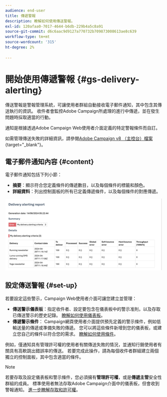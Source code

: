 ```yaml
---
audience: end-user
title: 傳遞警報
description: 瞭解如何使用傳送警報。
exl-id: 120afaa0-7017-4644-b6db-229b4a5c8a91
source-git-commit: d6c6aac9d9127a770732b709873008613ae8c639
workflow-type: tm+mt
source-wordcount: '315'
ht-degree: 2%

---
```


# 開始使用傳遞警報 {#gs-delivery-alerting}

傳送警報是警報管理系統，可讓使用者群組自動接收電子郵件通知，其中包含其傳送執行的資訊。 收件者會監控Adobe Campaign所處理的進行中傳遞，並在發生問題時採取適當的行動。

通知是根據透過Adobe Campaign Web使用者介面定義的特定警報條件而自訂。

如需管理傳送失敗的詳細資訊，請參閱[Adobe Campaign v8 （主控台）檔案](https://experienceleague.adobe.com/en/docs/campaign/campaign-v8/send/failures/delivery-failures#send){target="_blank"}。

## 電子郵件通知內容 {#content}

電子郵件通知包括下列小節：

* **摘要**：顯示符合您定義條件的傳遞數目，以及每個條件的標籤和顏色。
* **詳細資料**：列出控制面板的所有已定義傳遞條件，以及每個條件的對應傳遞。

![說明：此熒幕擷圖顯示電子郵件通知配置，包括摘要和詳細資訊區段。](assets/alerting-email.png)

## 設定傳送警報 {#set-up}

若要設定這些警示，Campaign Web使用者介面可讓您建立並管理：

* **傳送警示儀表板**：指定收件者、設定要包含在儀表板中的警示准則，以及存取已傳送警示的歷史記錄。 [瞭解如何使用儀表板](../msg/delivery-alerting-dashboards.md)。
* **傳遞警示條件**： Campaign網頁使用者介面提供預先定義的警示條件，例如低輸送量的傳遞或準備失敗的傳遞。 您可以將這些條件新增到您的儀表板，或建立您自己的條件以符合您的需求。 [瞭解如何使用條件](../msg/delivery-alerting-criteria.md)。

例如，僅通知具有管理許可權的使用者有關傳送失敗的情況，並通知行銷使用者有關具有高軟跳出錯誤率的傳送。 若要完成此操作，請為每個收件者群組建立兩個獨立的控制面板，其中包含適當的條件。

>[!NOTE]
>
>若要存取及設定儀表板和警示條件，您必須擁有&#x200B;**管理許可權**，或是&#x200B;**傳遞主管**&#x200B;安全性群組的成員。 標準使用者無法存取Adobe Campaign介面中的儀表板，但會收到警報通知。 [進一步瞭解存取和許可權](../get-started/permissions.md)。